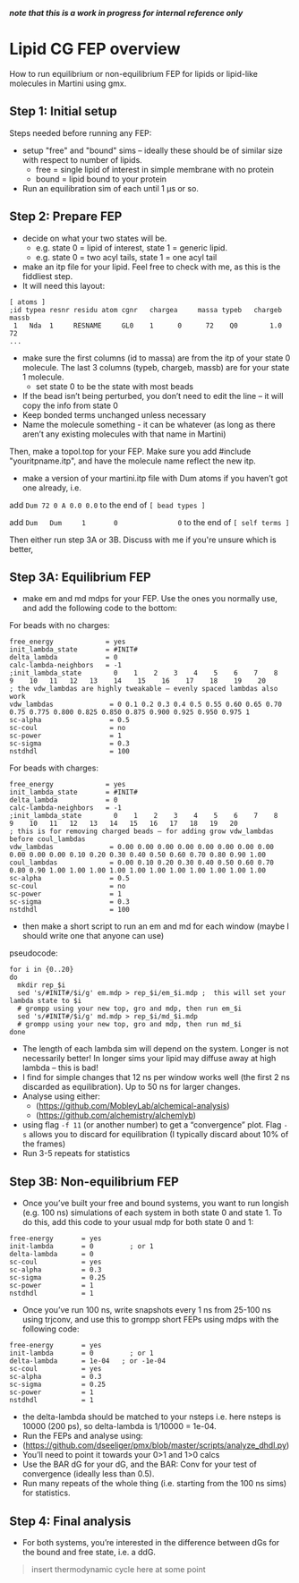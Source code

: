 ***note that this is a work in progress for internal reference only*** 

# Lipid CG FEP overview

How to run equilibrium or non-equilibrium FEP for lipids or lipid-like molecules in Martini using gmx.

## Step 1: Initial setup

Steps needed before running any FEP:
- setup "free" and "bound" sims – ideally these should be of similar size with respect to number of lipids.
  - free = single lipid of interest in simple membrane with no protein
  - bound = lipid bound to your protein
- Run an equilibration sim of each until 1 µs or so. 

## Step 2: Prepare FEP
- decide on what your two states will be. 
  -	e.g. state 0 = lipid of interest, state 1 = generic lipid. 
  -	e.g. state 0 = two acyl tails, state 1 = one acyl tail
-	make an itp file for your lipid. Feel free to check with me, as this is the fiddliest step.
-	It will need this layout:

```
[ atoms ]
;id typea resnr residu atom cgnr   chargea     massa typeb   chargeb massb
 1   Nda  1     RESNAME     GL0    1      0      72    Q0        1.0     72
...
```

- make sure the first columns (id to massa) are from the itp of your state 0 molecule. The last 3 columns (typeb, chargeb, massb) are for your state 1 molecule.
  - set state 0 to be the state with most beads
- If the bead isn’t being perturbed, you don’t need to edit the line – it will copy the info from state 0
-	Keep bonded terms unchanged unless necessary
- Name the molecule something - it can be whatever (as long as there aren’t any existing molecules with that name in Martini)

Then, make a topol.top for your FEP. Make sure you add #include "youritpname.itp", and have the molecule name reflect the new itp. 
-	make a version of your martini.itp file with Dum atoms if you haven’t got one already, i.e.

add ```Dum 72 0 A 0.0 0.0``` to the end of ``` [ bead types ] ```

add ```Dum   Dum     1       0               0``` to the end of ``` [ self terms ] ```

Then either run step 3A or 3B. Discuss with me if you're unsure which is better,

## Step 3A: Equilibrium FEP

- make em and md mdps for your FEP. Use the ones you normally use, and add the following code to the bottom:

For beads with no charges:

```
free_energy             = yes
init_lambda_state       = #INIT#
delta_lambda            = 0        
calc-lambda-neighbors   = -1  
;init_lambda_state        0    1    2    3    4    5    6    7    8    9    10   11   12   13    14    15    16    17    18    19    20   
; the vdw_lambdas are highly tweakable – evenly spaced lambdas also work
vdw_lambdas              = 0 0.1 0.2 0.3 0.4 0.5 0.55 0.60 0.65 0.70 0.75 0.775 0.800 0.825 0.850 0.875 0.900 0.925 0.950 0.975 1
sc-alpha                 = 0.5      
sc-coul                  = no
sc-power                 = 1      
sc-sigma                 = 0.3    
nstdhdl                  = 100
```

For beads with charges:

```
free_energy             = yes
init_lambda_state       = #INIT#
delta_lambda            = 0        
calc-lambda-neighbors   = -1  
;init_lambda_state        0    1    2    3    4    5    6    7    8    9    10   11   12   13   14   15   16   17   18   19   20
; this is for removing charged beads – for adding grow vdw_lambdas before coul_lambdas 
vdw_lambdas              = 0.00 0.00 0.00 0.00 0.00 0.00 0.00 0.00 0.00 0.00 0.00 0.10 0.20 0.30 0.40 0.50 0.60 0.70 0.80 0.90 1.00
coul_lambdas             = 0.00 0.10 0.20 0.30 0.40 0.50 0.60 0.70 0.80 0.90 1.00 1.00 1.00 1.00 1.00 1.00 1.00 1.00 1.00 1.00 1.00
sc-alpha                 = 0.5      
sc-coul                  = no
sc-power                 = 1      
sc-sigma                 = 0.3    
nstdhdl                  = 100
```

- then make a short script to run an em and md for each window (maybe I should write one that anyone can use)

pseudocode:

```
for i in {0..20}
do
  mkdir rep_$i
  sed 's/#INIT#/$i/g' em.mdp > rep_$i/em_$i.mdp ;  this will set your lambda state to $i
  # grompp using your new top, gro and mdp, then run em_$i
  sed 's/#INIT#/$i/g' md.mdp > rep_$i/md_$i.mdp 
  # grompp using your new top, gro and mdp, then run md_$i
done
```

- The length of each lambda sim will depend on the system. Longer is not necessarily better! In longer sims your lipid may diffuse away at high lambda – this is bad!
- I find for simple changes that 12 ns per window works well (the first 2 ns discarded as equilibration). Up to 50 ns for larger changes.
- Analyse using either:
  - (https://github.com/MobleyLab/alchemical-analysis)
  - (https://github.com/alchemistry/alchemlyb) 
- using flag ```-f 11``` (or another number) to get a “convergence” plot. Flag ```-s``` allows you to discard for equilibration (I typically discard about 10% of the frames)
- Run 3-5 repeats for statistics

## Step 3B: Non-equilibrium FEP

- Once you’ve built your free and bound systems, you want to run longish (e.g. 100 ns) simulations of each system in both state 0 and state 1. To do this, add this code to your usual mdp for both state 0 and 1:

```
free-energy       = yes
init-lambda       = 0         ; or 1
delta-lambda      = 0  
sc-coul           = yes   
sc-alpha          = 0.3   
sc-sigma          = 0.25  
sc-power          = 1     
nstdhdl           = 1 
```

-	Once you’ve run 100 ns, write snapshots every 1 ns from 25-100 ns using trjconv, and use this to grompp short FEPs using mdps with the following code:

```
free-energy       = yes
init-lambda       = 0         ; or 1
delta-lambda      = 1e-04  	; or -1e-04  
sc-coul           = yes   
sc-alpha          = 0.3   
sc-sigma          = 0.25  
sc-power          = 1     
nstdhdl           = 1 
```

- the delta-lambda should be matched to your nsteps i.e. here nsteps is 10000 (200 ps), so delta-lambda is 1/10000 = 1e-04.
-	Run the FEPs and analyse using:
  -	(https://github.com/dseeliger/pmx/blob/master/scripts/analyze_dhdl.py)
-	You’ll need to point it towards your 0>1 and 1>0 calcs
- Use the BAR dG for your dG, and the BAR: Conv for your test of convergence (ideally less than 0.5).
-	Run many repeats of the whole thing (i.e. starting from the 100 ns sims) for statistics.

## Step 4: Final analysis
- For both systems, you’re interested in the difference between dGs for the bound and free state, i.e. a ddG.

> insert thermodynamic cycle here at some point

